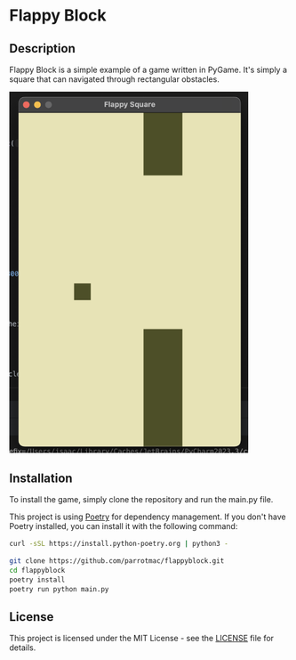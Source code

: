# Flappy Block

## Description

Flappy Block is a simple example of a game written in PyGame. It's simply a square that can navigated through rectangular obstacles.

<img src="screenshot.png" alt="Flappy Block Screenshot" width="430"/>

## Installation

To install the game, simply clone the repository and run the main.py file.

This project is using [Poetry](https://python-poetry.org/docs/#installation) for dependency management. If you don't have Poetry installed, you can install it with the following command:
```bash
curl -sSL https://install.python-poetry.org | python3 -
```

```bash
git clone https://github.com/parrotmac/flappyblock.git
cd flappyblock
poetry install
poetry run python main.py
```

## License

This project is licensed under the MIT License - see the [LICENSE](LICENSE) file for details.
